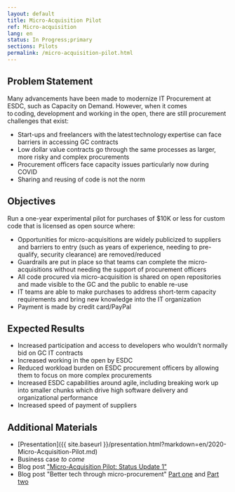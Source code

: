 ```yaml
---
layout: default
title: Micro-Acquisition Pilot
ref: Micro-acquisition
lang: en
status: In Progress;primary
sections: Pilots
permalink: /micro-acquisition-pilot.html
---
```


## Problem Statement  

Many advancements have been made to modernize IT Procurement at ESDC, such as Capacity on Demand.
However, when it comes to coding, development and working in the open, there are still procurement challenges that exist:

- Start-ups and freelancers with the latest technology expertise can face barriers in accessing GC contracts
- Low dollar value contracts go through the same processes as larger, more risky and complex procurements
- Procurement officers face capacity issues particularly now during COVID
- Sharing and reusing of code is not the norm

## Objectives

Run a one-year experimental pilot for purchases of $10K or less for custom code that is licensed as open source where:

- Opportunities for micro-acquisitions are widely publicized to suppliers and barriers to entry (such as years of experience, needing to pre-qualify, security clearance) are removed/reduced
- Guardrails are put in place so that teams can complete the micro-acquisitions without needing the support of procurement officers
- All code procured via micro-acquisition is shared on open repositories and made visible to the GC and the public to enable re-use
- IT teams are able to make purchases to address short-term capacity requirements and bring new knowledge into the IT organization
- Payment is made by credit card/PayPal

## Expected Results  

- Increased participation and access to developers who wouldn’t normally bid on GC IT contracts
- Increased working in the open by ESDC
- Reduced workload burden on ESDC procurement officers by allowing them to focus on more complex procurements
- Increased ESDC capabilities around agile, including breaking work up into smaller chunks which drive high software delivery and organizational performance
- Increased speed of payment of suppliers

## Additional Materials  

- [Presentation]({{ site.baseurl }}/presentation.html?markdown=en/2020-Micro-Acquisition-Pilot.md)
- Business case *to come*
- Blog post ["Micro-Acquisition Pilot: Status Update 1"](https://sara-sabr.github.io/ITStrategy/2021/01/05/micro-acquisition-pilot-update1.html)
- Blog post "Better tech through micro-procurement" [Part one](2020/08/12/better-tech-through-microprocurement-p1.html) and [Part two](https://sara-sabr.github.io/ITStrategy/2020/12/18/better-tech-through-micro-procurementpt2.html)
